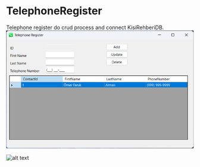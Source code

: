 # TelephoneRegister

Telephone register do crud process and connect KisiRehberiDB.
![alt text](https://github.com/omerfdev/TelephoneRegister/blob/master/TelephoneRegister/Image/FormGUI.png)


![alt text](https://github.com/omerfdev/TelephoneRegister/blob/master/TelephoneRegister/Image/TelephoneRegister.ico)
